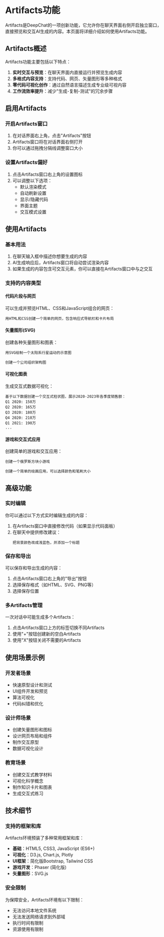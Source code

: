 # Artifacts功能

Artifacts是DeepChat的一项创新功能，它允许你在聊天界面右侧开启独立窗口，直接预览和交互AI生成的内容。本页面将详细介绍如何使用Artifacts功能。

## Artifacts概述

Artifacts功能主要包括以下特点：

1. **实时交互与预览**：在聊天界面内直接运行并预览生成内容
2. **多格式内容支持**：支持代码、网页、矢量图形等多种格式
3. **零代码可视化创作**：通过自然语言描述生成专业级可视内容
4. **工作流效率提升**：减少"生成-复制-测试"的冗余步骤

## 启用Artifacts

### 开启Artifacts窗口

1. 在对话界面右上角，点击"Artifacts"按钮
2. Artifacts窗口将在对话界面右侧打开
3. 你可以通过拖拽分隔线调整窗口大小

### 设置Artifacts偏好

1. 点击Artifacts窗口右上角的设置图标
2. 可以调整以下选项：
   - 默认渲染模式
   - 自动刷新设置
   - 显示/隐藏代码
   - 界面主题
   - 交互模式设置

## 使用Artifacts

### 基本用法

1. 在聊天输入框中描述你想要生成的内容
2. AI生成响应后，Artifacts窗口将自动尝试渲染内容
3. 如果生成的内容包含可交互元素，你可以直接在Artifacts窗口中与之交互

### 支持的内容类型

#### 代码片段与网页

可以生成并预览HTML、CSS和JavaScript组合的网页：

```
用HTML和CSS创建一个简单的网页，包含响应式导航栏和卡片布局
```

#### 矢量图形(SVG)

创建各种矢量图形和图表：

```
用SVG绘制一个太阳系行星运动的示意图
```

```
创建一个公司组织架构图
```

#### 可视化图表

生成交互式数据可视化：

```
基于以下数据创建一个交互式柱状图，展示2020-2023年各季度销售额：
Q1 2020: 150万
Q2 2020: 165万
Q3 2020: 180万
Q4 2020: 210万
Q1 2021: 190万
...
```

#### 游戏和交互式应用

创建简单的游戏和交互应用：

```
创建一个俄罗斯方块小游戏
```

```
创建一个简单的绘画应用，可以选择颜色和笔刷大小
```

## 高级功能

### 实时编辑

你可以通过以下方式实时编辑生成的内容：

1. 在Artifacts窗口中直接修改代码（如果显示代码面板）
2. 在聊天中提供修改建议：
   ```
   把背景颜色改成浅蓝色，并添加一个标题
   ```

### 保存和导出

可以保存和导出生成的内容：

1. 点击Artifacts窗口右上角的"导出"按钮
2. 选择保存格式（如HTML、SVG、PNG等）
3. 选择保存位置

### 多Artifacts管理

一次对话中可能生成多个Artifacts：

1. 点击Artifacts窗口上方的标签切换不同Artifacts
2. 使用"+"按钮创建新的空白Artifacts
3. 使用"X"按钮关闭不需要的Artifacts

## 使用场景示例

### 开发者场景

- 快速原型设计和测试
- UI组件开发和预览
- 算法可视化
- 代码纠错和优化

### 设计师场景

- 创建矢量图形和图标
- 设计网页布局和组件
- 制作交互原型
- 数据可视化设计

### 教育场景

- 创建交互式教学材料
- 可视化科学概念
- 制作知识卡片和图表
- 生成交互式练习

## 技术细节

### 支持的框架和库

Artifacts环境预装了多种常用框架和库：

- **基础**：HTML5, CSS3, JavaScript (ES6+)
- **可视化**：D3.js, Chart.js, Plotly
- **UI框架**：简化版Bootstrap, Tailwind CSS
- **游戏开发**：Phaser (简化版)
- **矢量图形**：SVG.js

### 安全限制

为保障安全，Artifacts环境有以下限制：

- 无法访问本地文件系统
- 无法发送网络请求到外部域
- 执行时间有限制
- 资源使用有限制 